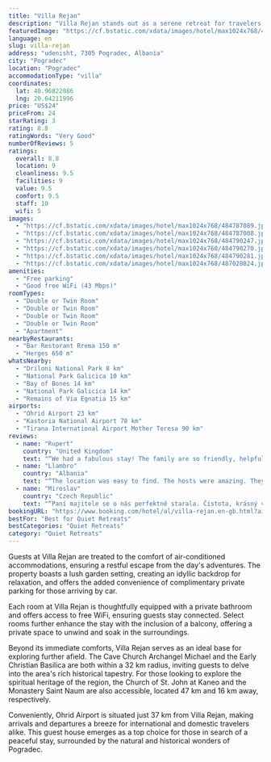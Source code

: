 ```yaml
---
title: "Villa Rejan"
description: "Villa Rejan stands out as a serene retreat for travelers seeking both tranquility and convenience in Pogradec."
featuredImage: "https://cf.bstatic.com/xdata/images/hotel/max1024x768/484787089.jpg?k=0eb3dd4be80837f290eef2727dafb839faa55811ef6a70cb27fb90d039302288&o=&hp=1"
language: en
slug: villa-rejan
address: "udenisht, 7305 Pogradec, Albania"
city: "Pogradec"
location: "Pogradec"
accommodationType: "villa"
coordinates:
  lat: 40.96822086
  lng: 20.64211996
price: "US$24"
priceFrom: 24
starRating: 3
rating: 8.8
ratingWords: "Very Good"
numberOfReviews: 5
ratings:
  overall: 8.8
  location: 9
  cleanliness: 9.5
  facilities: 9
  value: 9.5
  comfort: 9.5
  staff: 10
  wifi: 5
images:
  - "https://cf.bstatic.com/xdata/images/hotel/max1024x768/484787089.jpg?k=0eb3dd4be80837f290eef2727dafb839faa55811ef6a70cb27fb90d039302288&o=&hp=1"
  - "https://cf.bstatic.com/xdata/images/hotel/max1024x768/484787008.jpg?k=d93a8f1f0f71b18bd5abeec522f38d71c94c804c78f62456385290cdf14b3fa9&o=&hp=1"
  - "https://cf.bstatic.com/xdata/images/hotel/max1024x768/484790247.jpg?k=000fe0b2b766cf6dda23afb14f24da40b265c589dc86c38b0571fdfa625022eb&o=&hp=1"
  - "https://cf.bstatic.com/xdata/images/hotel/max1024x768/484790270.jpg?k=6e683aea9772d411880f79b8a75fecfdb6acf20eb860e5352b961431f28b0aa2&o=&hp=1"
  - "https://cf.bstatic.com/xdata/images/hotel/max1024x768/484790281.jpg?k=8a9b34ffa1072df3841a68a418d2652a2d182d9ecac3cf84646e5e9ba66c051d&o=&hp=1"
  - "https://cf.bstatic.com/xdata/images/hotel/max1024x768/487028024.jpg?k=c7ad5eb564a5ecb1e5416443fbee3c216343f6de0dcc30c8028316b80c0292ac&o=&hp=1"
amenities:
  - "Free parking"
  - "Good free WiFi (43 Mbps)"
roomTypes:
  - "Double or Twin Room"
  - "Double or Twin Room"
  - "Double or Twin Room"
  - "Double or Twin Room"
  - "Apartment"
nearbyRestaurants:
  - "Bar Restorant Rrema 150 m"
  - "Herges 650 m"
whatsNearby:
  - "Driloni National Park 8 km"
  - "National Park Galicica 10 km"
  - "Bay of Bones 14 km"
  - "National Park Galicica 14 km"
  - "Remains of Via Egnatia 15 km"
airports:
  - "Ohrid Airport 23 km"
  - "Kastoria National Airport 78 km"
  - "Tirana International Airport Mother Teresa 90 km"
reviews:
  - name: "Rupert"
    country: "United Kingdom"
    text: "“We had a fabulous stay! The family are so friendly, helpful and wonderful people”"
  - name: "Llambro"
    country: "Albania"
    text: "“The location was easy to find. The hosts were amazing. They are very nice and fun people who made our trip even better. The hostel is also located really close to the lake, making it a must when you visit Pogradec!”"
  - name: "Miroslav"
    country: "Czech Republic"
    text: "“Paní majitele se o nás perfektně starala. Čistota, krásný výhled na jezero, parkování v objektu. Dobrý výchozí bod na výlety.”"
bookingURL: "https://www.booking.com/hotel/al/villa-rejan.en-gb.html?aid=8035640"
bestFor: "Best for Quiet Retreats"
bestCategories: "Quiet Retreats"
category: "Quiet Retreats"
---
```


Guests at Villa Rejan are treated to the comfort of air-conditioned accommodations, ensuring a restful escape from the day's adventures. The property boasts a lush garden setting, creating an idyllic backdrop for relaxation, and offers the added convenience of complimentary private parking for those arriving by car.

Each room at Villa Rejan is thoughtfully equipped with a private bathroom and offers access to free WiFi, ensuring guests stay connected. Select rooms further enhance the stay with the inclusion of a balcony, offering a private space to unwind and soak in the surroundings.

Beyond its immediate comforts, Villa Rejan serves as an ideal base for exploring further afield. The Cave Church Archangel Michael and the Early Christian Basilica are both within a 32 km radius, inviting guests to delve into the area's rich historical tapestry. For those looking to explore the spiritual heritage of the region, the Church of St. John at Kaneo and the Monastery Saint Naum are also accessible, located 47 km and 16 km away, respectively.

Conveniently, Ohrid Airport is situated just 37 km from Villa Rejan, making arrivals and departures a breeze for international and domestic travelers alike. This guest house emerges as a top choice for those in search of a peaceful stay, surrounded by the natural and historical wonders of Pogradec.